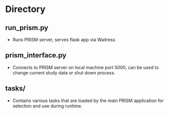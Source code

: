 # Directory
## run_prism.py
- Runs PRISM server, serves flask app via Waitress
## prism_interface.py
- Connects to PRISM server on local machine port 5000, can be used to change current study data or shut down process.
## tasks/
- Contains various tasks that are loaded by the main PRISM application for selection and use during runtime.
